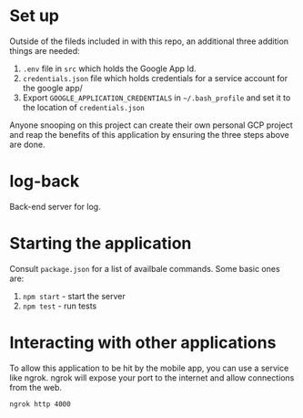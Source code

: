 # Set up
Outside of the fileds included in with this repo, an additional three addition things are needed:
1. `.env` file in `src` which holds the Google App Id.
2. `credentials.json` file which holds credentials for a service account for the google app/
3. Export `GOOGLE_APPLICATION_CREDENTIALS` in `~/.bash_profile` and set it to the location of `credentials.json`

Anyone snooping on this project can create their own personal GCP project and reap the benefits of this 
application by ensuring the three steps above are done.

# log-back
Back-end server for log.

# Starting the application
Consult `package.json` for a list of availbale commands. Some basic ones are:
1. `npm start` - start the server
2. `npm test` - run tests

# Interacting with other applications
To allow this application to be hit by the mobile app, you can use a service like ngrok.
ngrok will expose your port to the internet and allow connections from the web.

```
ngrok http 4000
```
